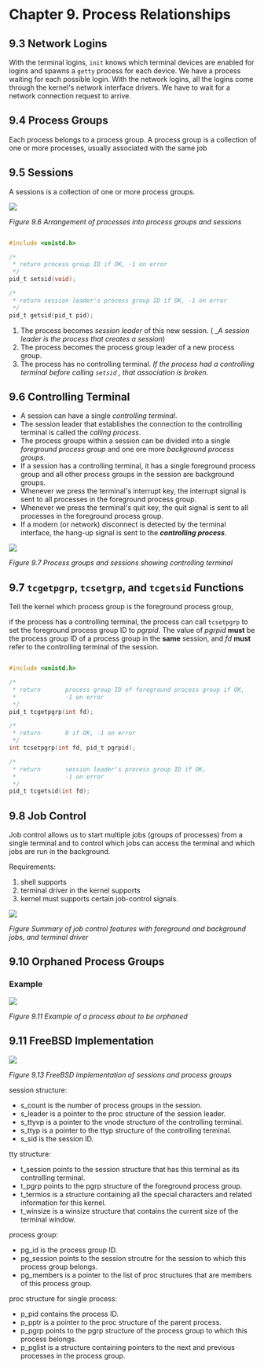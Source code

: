 # Chapter 9. Process Relationships #

## 9.3 Network Logins ##

With the terminal logins, `init` knows which terminal devices are enabled for logins and spawns a `getty` process for each device. We have a process waiting for each possible login.
With the network logins, all the logins come through the kernel's network interface drivers. We have to wait for a network connection request to arrive.

## 9.4 Process Groups ##

Each process belongs to a process group. A process group is a collection of one or more processes, usually associated with the same job

## 9.5 Sessions ##

A sessions is a collection of one or more process groups.

<div style={{textAlign:'center'}}>

![](img/09fig06.jpg)

_Figure 9.6 Arrangement of processes into process groups and sessions_
</div>

```c

#include <unistd.h>

/*
 * return process group ID if OK, -1 on error
 */
pid_t setsid(void);

/*
 * return session leader's process group ID if OK, -1 on error
 */
pid_t getsid(pid_t pid);
```
1. The process becomes _session leader_ of this new session. ( __A session leader is the process that creates a session_)
2. The process becomes the process group leader of a new process group.
3. The process has no controlling terminal. _If the process had a controlling terminal before calling `setsid` , that association is broken_.


## 9.6 Controlling Terminal ##

- A session can have a single _controlling terminal_. 
- The session leader that establishes the connection to the controlling terminal is called the _calling process_.
- The process groups within a session can be divided into a single _foreground process group_ and one ore more _background process groups_.
- If a session has a controlling terminal, it has a single foreground process group and all other process groups in the session are background groups.
- Whenever we press the terminal's interrupt key, the interrupt signal is sent to all processes in the foreground process group.
- Whenever we press the terminal's quit key, the quit signal is sent to all processes in the foreground process group.
- If a modern (or network) disconnect is detected by the terminal interface, the hang-up signal is sent to the ___controlling process___.

<div style={{textAlign:'center'}}>

![](img/09fig07.jpg)

_Figure 9.7 Process groups and sessions showing controlling terminal_
</div>

## 9.7 `tcgetpgrp`, `tcsetgrp`, and `tcgetsid` Functions ##

Tell the kernel which process group is the foreground process group, 

if the process has a controlling terminal, the process can call `tcsetpgrp` 
  to set the foreground process group ID to _pgrpid_. The value of _pgrpid_ 
  **must**  be the process group ID of a process group in the **same** session,
  and _fd_ **must** refer to the controlling terminal of the session.
    

```c

#include <unistd.h>

/*
 * return       process group ID of foreground process group if OK,
 *              -1 on error
 */
pid_t tcgetpgrp(int fd);

/*
 * return       0 if OK, -1 on error
 */
int tcsetpgrp(int fd, pid_t pgrpid);

/*
 * return       session leader's process group ID if OK,
 *              -1 on error
 */
pid_t tcgetsid(int fd);

```

## 9.8 Job Control ##

Job control allows us to start multiple jobs (groups of processes) from a single
  terminal and to control which jobs can access the terminal and which jobs are
  run in the background.
  
Requirements:
1. shell supports
2. terminal driver in the kernel supports 
3. kernel must supports certain job-control signals.

<div style={{textAlign:'center'}}>

![](img/09fig09.jpg)

_Figure Summary of job control features with foreground and background jobs, and terminal driver_
</div>

## 9.10 Orphaned Process Groups ##

### Example ###

<div style={{textAlign:'center'}}>

![](img/09fig11.jpg)

_Figure 9.11 Example of a process about to be orphaned_
</div>

## 9.11 FreeBSD Implementation ##

<div style={{textAlign:'center'}}>

![](img/09fig13.jpg)

_Figure 9.13 FreeBSD implementation of sessions and process groups_
</div>

session structure:
  - s_count is the number of process groups in the session.
  - s_leader is a pointer to the proc structure of the session leader.
  - s_ttyvp is a pointer to the vnode structure of the controlling terminal.
  - s_ttyp is a pointer to the ttyp structure of  the controlling terminal.
  - s_sid is the session ID.

tty structure:
  - t_session points to the session structure that has this terminal as its controlling terminal.
  - t_pgrp points to the pgrp structure of the foreground process group.
  - t_termios is a structure containing all the special characters and related information for this kernel.
  - t_winsize is a winsize structure that contains the current size of the terminal window.

process group:
  - pg_id is the process group ID.
  - pg_session points to the session strcutre for the session to which this process group belongs.
  - pg_members is a pointer to the list of proc structures that are members of this process group.

proc structure for single process:
  - p_pid contains the process ID.
  - p_pptr is a pointer to the proc structure of the parent process.
  - p_pgrp points to the pgrp structure of the process group to which this process belongs.
  - p_pglist is a structure containing pointers to the next and previous processes in the process group.
